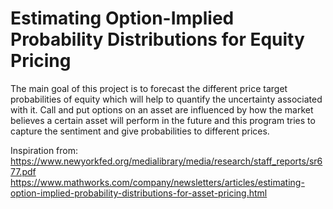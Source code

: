 # Estimating Option-Implied Probability Distributions for Equity Pricing
The main goal of this project is to forecast the different price target probabilities of equity which will help to quantify the uncertainty associated with it. Call and put options on an asset are influenced by how the market believes a certain asset will perform in the future and this program tries to capture the sentiment and give probabilities to different prices.


Inspiration from: 
https://www.newyorkfed.org/medialibrary/media/research/staff_reports/sr677.pdf
https://www.mathworks.com/company/newsletters/articles/estimating-option-implied-probability-distributions-for-asset-pricing.html

